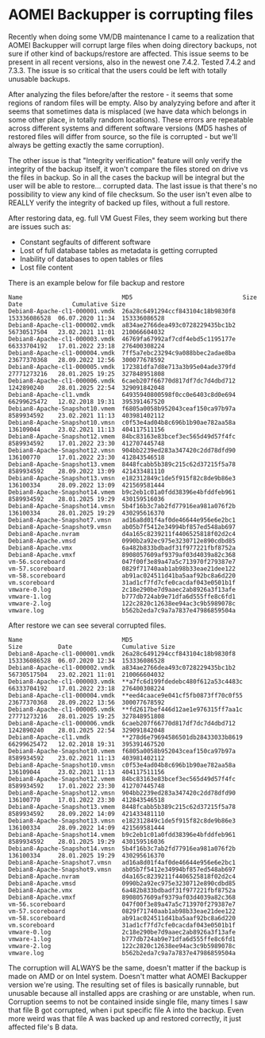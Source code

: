 # AOMEI Backupper is corrupting files
Recently when doing some VM/DB maintenance I came to a realization that AOMEI Backupper will corrupt large files when doing directory backups, not sure if other kind of backups/restore are affected. This issue seems to be present in all recent versions, also in the newest one 7.4.2. Tested 7.4.2 and 7.3.3. The issue is so critical that the users could be left with totally unusable backups.

After analyzing the files before/after the restore - it seems that some regions of random files will be empty. Also by analyzying before and after it seems that sometimes data is misplaced (we have data which belongs in some other place, in totally random locations). These errors are repeatable across different systems and different software versions (MD5 hashes of restored files will differ from source, so the file is corrupted - but we'll always be getting exactly the same corruption).

The other issue is that "Integrity verification" feature will only verify the integrity of the backup itself, it won't compare the files stored on drive vs the files in backup. So in all the cases the backup will be integral but the user will be able to restore... corrupted data. The last issue is that there's no possibility to view any kind of file checksum. So the user isn't even albe to REALLY verify the integrity of backed up files, without a full restore.

After restoring data, eg. full VM Guest Files, they seem working but there are issues such as:
- Constant segfaults of different software
- Lost of full database tables as metadata is getting corrupted
- Inability of databases to open tables or files
- Lost file content

There is an example below for file backup and restore
```
Name                            MD5                               Size          Date              Cumulative Size  
Debian8-Apache-cl1-000001.vmdk  26a28c6491294ccf843104c18b9830f8  153336086528  06.07.2020 11:34  153336086528      
Debian8-Apache-cl1-000002.vmdk  a834ae2766dea493c0728229435bc1b2  56730517504   23.02.2021 11:01  210066604032      
Debian8-Apache-cl1-000003.vmdk  46769fa67992af7cdf4ebd5c1195177e  66333704192   17.01.2022 23:18  276400308224      
Debian8-Apache-cl1-000004.vmdk  7ff5a7ebc23294c9a088bbec2adae8ba  23677370368   28.09.2022 12:56  300077678592      
Debian8-Apache-cl1-000005.vmdk  172381dfa7d8e713a3b95e04ade379fd  27771273216   28.01.2025 19:25  327848951808      
Debian8-Apache-cl1-000006.vmdk  6caeb207f66770d817df7dc7d4dbd712  1242890240    28.01.2025 22:54  329091842048      
Debian8-Apache-cl1.vmdk         64935940800598f0cc0e6403c8d0e694  66299625472   12.02.2018 19:31  395391467520      
Debian8-Apache-Snapshot10.vmem  f6805a0058b952043ceaf150ca97b97a  8589934592    23.02.2021 11:13  403981402112      
Debian8-Apache-Snapshot10.vmsn  c0f53e4ad04b8c696b1b90ae782aa58a  136109044     23.02.2021 11:13  404117511156      
Debian8-Apache-Snapshot12.vmem  84bc83163e83bcef3ec565d49d57f4fc  8589934592    17.01.2022 23:30  412707445748      
Debian8-Apache-Snapshot12.vmsn  904bb2239ed283a347420c2dd78dfd90  136100770     17.01.2022 23:30  412843546518      
Debian8-Apache-Snapshot13.vmem  8448fcabb5b389c215c62d37215f5a78  8589934592    28.09.2022 13:09  421433481110      
Debian8-Apache-Snapshot13.vmsn  e182312849c1de5f915f82c8de9b86e3  136100334     28.09.2022 13:09  421569581444      
Debian8-Apache-Snapshot14.vmem  b9c2eb1c01a0fdd38396e4bfddfeb961  8589934592    28.01.2025 19:29  430159516036      
Debian8-Apache-Snapshot14.vmsn  5b4f16b3c7ab2fd77916ea981a076f2b  136100334     28.01.2025 19:29  430295616370      
Debian8-Apache-Snapshot7.vmsn   ad16a8d01f4af0de46644e956e6e2bc1                                                    
Debian8-Apache-Snapshot9.vmsn   ab05b7f5412e34994bf857ed548ab697                                                    
Debian8-Apache.nvram            d4a165c8239211f4406525818f02d2c4                                                    
Debian8-Apache.vmsd             0990b2a92ec975e3230712e890cdbd85                                                    
Debian8-Apache.vmx              6a482b833bdbadf31f977221fbf8752a                                                    
Debian8-Apache.vmxf             8908057609af9379af03d4039a82c368                                                    
vm-56.scoreboard                047f00f3e89a47a5c713970f279387e7                                                    
vm-57.scoreboard                0829f71740aab1ab98b33eae21dee122                                                    
vm-58.scoreboard                ab91ac024511d41ba5aaf92bc8a6d220                                                    
vm.scoreboard                   31ad1cf7fd7cfe0cacdaf043e0501b1f                                                    
vmware-0.log                    2c18e290be7d9aaec2ab8926a3f13afe                                                    
vmware-1.log                    b777db724ab9e71dfa6d555ffe8c6fd1                                                    
vmware-2.log                    122c2820c12638ee94ac3c9b5989078c                                                    
vmware.log                      b562b2eda7c9a7a7837e47986859504a 
```

After restore we can see several corrupted files. 
```
Name                            MD5                                 Size          Date              Cumulative Size  
Debian8-Apache-cl1-000001.vmdk  26a28c6491294ccf843104c18b9830f8    153336086528  06.07.2020 12:34  153336086528      
Debian8-Apache-cl1-000002.vmdk  a834ae2766dea493c0728229435bc1b2    56730517504   23.02.2021 11:01  210066604032      
Debian8-Apache-cl1-000003.vmdk  **a7fc6d199fdedebc480f612a53c4483c  66333704192   17.01.2022 23:18  276400308224      
Debian8-Apache-cl1-000004.vmdk  **eed4caace9e041cf5fb0873ff70c0f55  23677370368   28.09.2022 13:56  300077678592      
Debian8-Apache-cl1-000005.vmdk  **fd2617bef446d12ae1e976315ff7aa1c  27771273216   28.01.2025 19:25  327848951808      
Debian8-Apache-cl1-000006.vmdk  6caeb207f66770d817df7dc7d4dbd712    1242890240    28.01.2025 22:54  329091842048      
Debian8-Apache-cl1.vmdk         **278d6e79694586501db28433033b8619  66299625472   12.02.2018 19:31  395391467520      
Debian8-Apache-Snapshot10.vmem  f6805a0058b952043ceaf150ca97b97a    8589934592    23.02.2021 11:13  403981402112      
Debian8-Apache-Snapshot10.vmsn  c0f53e4ad04b8c696b1b90ae782aa58a    136109044     23.02.2021 11:13  404117511156      
Debian8-Apache-Snapshot12.vmem  84bc83163e83bcef3ec565d49d57f4fc    8589934592    17.01.2022 23:30  412707445748      
Debian8-Apache-Snapshot12.vmsn  904bb2239ed283a347420c2dd78dfd90    136100770     17.01.2022 23:30  412843546518      
Debian8-Apache-Snapshot13.vmem  8448fcabb5b389c215c62d37215f5a78    8589934592    28.09.2022 14:09  421433481110      
Debian8-Apache-Snapshot13.vmsn  e182312849c1de5f915f82c8de9b86e3    136100334     28.09.2022 14:09  421569581444      
Debian8-Apache-Snapshot14.vmem  b9c2eb1c01a0fdd38396e4bfddfeb961    8589934592    28.01.2025 19:29  430159516036      
Debian8-Apache-Snapshot14.vmsn  5b4f16b3c7ab2fd77916ea981a076f2b    136100334     28.01.2025 19:29  430295616370      
Debian8-Apache-Snapshot7.vmsn   ad16a8d01f4af0de46644e956e6e2bc1                                                    
Debian8-Apache-Snapshot9.vmsn   ab05b7f5412e34994bf857ed548ab697                                                    
Debian8-Apache.nvram            d4a165c8239211f4406525818f02d2c4                                                    
Debian8-Apache.vmsd             0990b2a92ec975e3230712e890cdbd85                                                    
Debian8-Apache.vmx              6a482b833bdbadf31f977221fbf8752a                                                    
Debian8-Apache.vmxf             8908057609af9379af03d4039a82c368                                                    
vm-56.scoreboard                047f00f3e89a47a5c713970f279387e7                                                    
vm-57.scoreboard                0829f71740aab1ab98b33eae21dee122                                                    
vm-58.scoreboard                ab91ac024511d41ba5aaf92bc8a6d220                                                    
vm.scoreboard                   31ad1cf7fd7cfe0cacdaf043e0501b1f                                                    
vmware-0.log                    2c18e290be7d9aaec2ab8926a3f13afe                                                    
vmware-1.log                    b777db724ab9e71dfa6d555ffe8c6fd1                                                    
vmware-2.log                    122c2820c12638ee94ac3c9b5989078c                                                    
vmware.log                      b562b2eda7c9a7a7837e47986859504a                
```

The corruption will ALWAYS be the same, doesn't matter if the backup is made on AMD or on Intel system. Doesn't matter what AOMEI Backupper version we're using. The resulting set of files is basically runnable, but unusable because all installed apps are crashing or are unstable, when run. Corruption seems to not be contained inside single file, many times I saw that file B got corrupted, when i put specific file A into the backup. Even more weird was that file A was backed up and restored correctly, it just affected file's B data.



